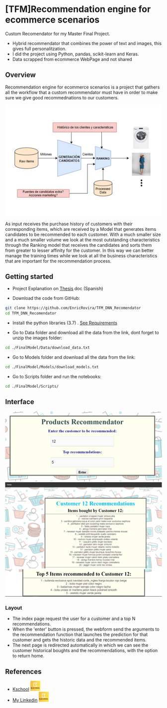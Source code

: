 # [TFM]Recommendation engine for ecommerce scenarios
Custom Recomendator for my Master Final Project.

- Hybrid recommendator that combines the power of text and images, this gives full personalitzation.
- I did the project using Python, pandas, scikit-learn and Keras.
- Data scrapped from ecommerce WebPage and not shared

## Overview

Recommendation engine for ecommerce scenarios is a project that gathers all the workflow that a custom recommendator must have in order to make sure we  give good recommednations to our customers.

![alt text](/Images/ArquitecturaGeneral.PNG "Title")

As input receives the purchase history of customers with their corresponding items, which are received by a Model that generates items candidates to be recommended to each customer. With a much smaller size and a much smaller volume we look at the most outstanding characteristics through the Ranking model that receives the candidates and sorts them from greater to lesser affinity for the customer. In this way we can better manage the training times while we look at all the business characteristics that are important for the recommendation process.

## Getting started

- Project Explanation on [Thesis](https://github.com/EnricRovira/TFM_DNN_Recomendator/blob/master/Thesis.pdf) doc (Spanish)

- Download the code from GitHub:

```bash
git clone https://github.com/EnricRovira/TFM_DNN_Recomendator
cd TFM_DNN_Recomendator
```
- Install the python libraries (3.7) . [See Requirements](https://github.com/EnricRovira/TFM_DNN_Recomendator/blob/master/requirements.txt)

- Go to Data folder and download all the data from the link, dont forget to unzip the images folder:

```bash
cd ./FinalModel/Data/download_data.txt
```
- Go to Models folder and download all the data from the link:

```bash
cd ./FinalModel/Models/download_models.txt
```
- Go to Scripts folder and run the notebooks:

```bash
cd ./FinalModel/Scripts/
```


## Interface

![alt text](/Images/Interface1.PNG "Int1")
![alt text](/Images/Interface2.PNG "Int2")
![alt text](/Images/Interface3.PNG "Int2")

### Layout

- The index page request the user for a customer and a top N recommendations.
- When the 'enter' button is pressed, the webform send the arguments to the recommendation function that launches the prediction for that customer and gets the historic data and the recommended items.
- The next page is redirected automatically in which we can see the customer historical boughts and the recommendations, with the option to return home.

## References

- [Kschool](https://kschool.com/) ![alt text](/Images/logo_kschool.png "kschool")
- [My Linkedin](https://www.linkedin.com/in/enric-rovira-a30195a1/) [<img src="/Images/logo_kschool.png">](https://www.linkedin.com/in/enric-rovira-a30195a1/)
